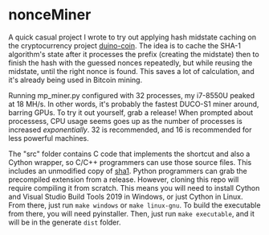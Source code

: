 # nonceMiner

A quick casual project I wrote to try out applying hash midstate caching on the cryptocurrency project [duino-coin](https://github.com/revoxhere/duino-coin). The idea is to cache the SHA-1 algorithm's state after it processes the prefix (creating the midstate) then to finish the hash with the guessed nonces repeatedly, but while reusing the midstate, until the right nonce is found. This saves a lot of calculation, and it's already being used in Bitcoin mining.

Running mp_miner.py configured with 32 processes, my i7-8550U peaked at 18 MH/s. In other words, it's probably the fastest DUCO-S1 miner around, barring GPUs. To try it out yourself, grab a release! When prompted about processess, CPU usage seems goes up as the number of processes is increased *exponentially*. 32 is recommended, and 16 is recommended for less powerful machines.

The "src" folder contains C code that implements the shortcut and also a Cython wrapper, so C/C++ programmers can use those source files. This includes an unmodified copy of [sha1](https://github.com/clibs/sha1). Python programmers can grab the precompiled extension from a release. However, cloning this repo will require compiling it from scratch. This means you will need to install Cython and Visual Studio Build Tools 2019 in Windows, or just Cython in Linux. From there, just run `make windows` or `make linux-gnu`. To build the executable from there, you will need pyinstaller. Then, just run `make executable`, and it will be in the generate `dist` folder.
